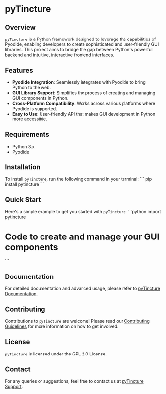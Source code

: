 # pyTincture

## Overview
`pyTincture` is a Python framework designed to leverage the capabilities of Pyodide, enabling developers to create sophisticated and user-friendly GUI libraries. This project aims to bridge the gap between Python's powerful backend and intuitive, interactive frontend interfaces.

## Features
- **Pyodide Integration**: Seamlessly integrates with Pyodide to bring Python to the web.
- **GUI Library Support**: Simplifies the process of creating and managing GUI components in Python.
- **Cross-Platform Compatibility**: Works across various platforms where Pyodide is supported.
- **Easy to Use**: User-friendly API that makes GUI development in Python more accessible.

## Requirements
- Python 3.x
- Pyodide

## Installation
To install `pyTincture`, run the following command in your terminal:
\`\`\`
pip install pytincture
\`\`\`

## Quick Start
Here's a simple example to get you started with `pyTincture`:
\`\`\`python
import pytincture

# Code to create and manage your GUI components
\`\`\`

## Documentation
For detailed documentation and advanced usage, please refer to [pyTincture Documentation](#).

## Contributing
Contributions to `pyTincture` are welcome! Please read our [Contributing Guidelines](CONTRIBUTING.md) for more information on how to get involved.

## License
`pyTincture` is licensed under the GPL 2.0 License.

## Contact
For any queries or suggestions, feel free to contact us at [pyTincture Support](mailto:support@pytincture.com).

